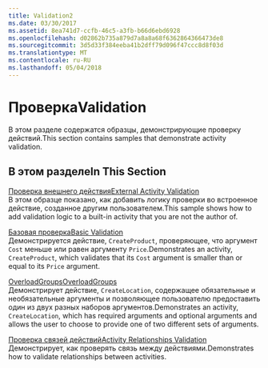 ```yaml
---
title: Validation2
ms.date: 03/30/2017
ms.assetid: 8ea741d7-ccfb-46c5-a3fb-b66d6ebd6928
ms.openlocfilehash: d02862b735a879d7a8a8a68f6362864366473de8
ms.sourcegitcommit: 3d5d33f384eeba41b2dff79d096f47ccc8d8f03d
ms.translationtype: MT
ms.contentlocale: ru-RU
ms.lasthandoff: 05/04/2018
---
```

# <a name="validation"></a><span data-ttu-id="ab702-102">Проверка</span><span class="sxs-lookup"><span data-stu-id="ab702-102">Validation</span></span>
<span data-ttu-id="ab702-103">В этом разделе содержатся образцы, демонстрирующие проверку действий.</span><span class="sxs-lookup"><span data-stu-id="ab702-103">This section contains samples that demonstrate activity validation.</span></span>  
  
## <a name="in-this-section"></a><span data-ttu-id="ab702-104">В этом разделе</span><span class="sxs-lookup"><span data-stu-id="ab702-104">In This Section</span></span>  
 [<span data-ttu-id="ab702-105">Проверка внешнего действия</span><span class="sxs-lookup"><span data-stu-id="ab702-105">External Activity Validation</span></span>](../../../../docs/framework/windows-workflow-foundation/samples/external-activity-validation.md)  
 <span data-ttu-id="ab702-106">В этом образце показано, как добавить логику проверки во встроенное действие, созданное другим пользователем.</span><span class="sxs-lookup"><span data-stu-id="ab702-106">This sample shows how to add validation logic to a built-in activity that you are not the author of.</span></span>  
  
 [<span data-ttu-id="ab702-107">Базовая проверка</span><span class="sxs-lookup"><span data-stu-id="ab702-107">Basic Validation</span></span>](../../../../docs/framework/windows-workflow-foundation/samples/basic-validation.md)  
 <span data-ttu-id="ab702-108">Демонстрируется действие, `CreateProduct`, проверяющее, что аргумент `Cost` меньше или равен аргументу `Price`.</span><span class="sxs-lookup"><span data-stu-id="ab702-108">Demonstrates an activity, `CreateProduct`, which validates that its `Cost` argument is smaller than or equal to its `Price` argument.</span></span>  
  
 [<span data-ttu-id="ab702-109">OverloadGroups</span><span class="sxs-lookup"><span data-stu-id="ab702-109">OverloadGroups</span></span>](../../../../docs/framework/windows-workflow-foundation/samples/overloadgroups.md)  
 <span data-ttu-id="ab702-110">Демонстрирует действие, `CreateLocation`, содержащее обязательные и необязательные аргументы и позволяющее пользователю предоставить один из двух разных наборов аргументов.</span><span class="sxs-lookup"><span data-stu-id="ab702-110">Demonstrates an activity, `CreateLocation`, which has required arguments and optional arguments and allows the user to choose to provide one of two different sets of arguments.</span></span>  
  
 [<span data-ttu-id="ab702-111">Проверка связей действий</span><span class="sxs-lookup"><span data-stu-id="ab702-111">Activity Relationships Validation</span></span>](../../../../docs/framework/windows-workflow-foundation/samples/activity-relationships-validation.md)  
 <span data-ttu-id="ab702-112">Демонстрирует, как проверять связь между действиями.</span><span class="sxs-lookup"><span data-stu-id="ab702-112">Demonstrates how to validate relationships between activities.</span></span>
